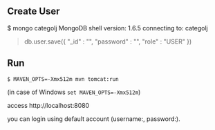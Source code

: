 ## Create User

$ mongo categolj
MongoDB shell version: 1.6.5
connecting to: categolj
> db.user.save({ "_id" : "<USER ID>", "password" : "<PASSWORD>", "role" : "USER" })

## Run

    $ MAVEN_OPTS=-Xmx512m mvn tomcat:run

(in case of Windows `set MAVEN_OPTS=-Xmx512m`)

access http://localhost:8080

you can login using default account (username:<USER ID>, password:<PASSWORD>).
